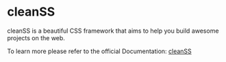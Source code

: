 cleanSS
====

cleanSS is a beautiful CSS framework that aims to help you build awesome projects on the web.

To learn more please refer to the official Documentation: [cleanSS](http://chieforz.github.io/cleanSS/)
